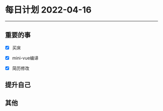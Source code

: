 #  每日计划 2022-04-16
---
## 重要的事
- [x]  买床
- [x]  mini-vue编译
- [x] 简历修改




## 提升自己

  



## 其他








